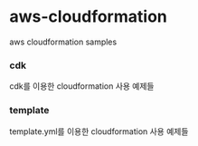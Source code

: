 # aws-cloudformation

aws cloudformation samples

### cdk

cdk를 이용한 cloudformation 사용 예제들

### template

template.yml를 이용한 cloudformation 사용 예제들
